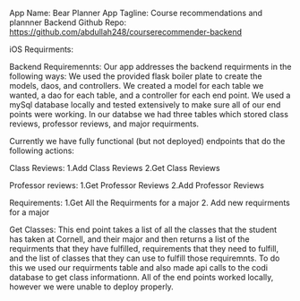 App Name: Bear Planner
App Tagline: Course recommendations and plannner 
Backend Github Repo: https://github.com/abdullah248/courserecommender-backend


iOS Requirments:

Backend Requiremennts: 
Our app addresses the backend requirments in the following ways: We used the provided flask boiler plate
to create the models, daos, and controllers. We created a model for each table we wanted, a dao for each table, and a controller
for each end point. We used a mySql database locally and tested extensively to make sure all of our end points were working. In
our databse we had three tables which stored class reviews, professor reviews, and major requirments. 

Currently we have fully functional (but not deployed) endpoints that do the following actions: 

Class Reviews:
1.Add Class Reviews
2.Get Class Reviews

Professor reviews:
1.Get Professor Reviews
2.Add Professor Reviews

Requirements:
1.Get All the Requirments for a major
2. Add new requirments for a major

Get Classes:
This end point takes a list of all the classes that the student has taken at Cornell, and their major and then returns a list of the requirments that they have fulfilled, requirements that they need to fulfill, and the list of classes that they can use to fulfill those requiremnts. To do this we used our requirments table and also made api calls to the codi database to get class informationn.
All of the end points worked locally, however we were unable to deploy properly.


